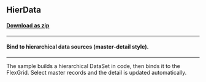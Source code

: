 ## HierData
#### [Download as zip](https://grapecity.github.io/DownGit/#/home?url=https://github.com/GrapeCity/ComponentOne-WinForms-Samples/tree/master/NetFramework\FlexGrid\CS\HierData)
____
#### Bind to hierarchical data sources (master-detail style).
____
The sample builds a hierarchical DataSet in code, then binds it to the FlexGrid. Select master records and the detail is updated automatically. 